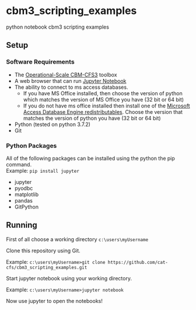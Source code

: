 # cbm3_scripting_examples
python notebook cbm3 scripting examples

## Setup

### Software Requirements
 * The [Operational-Scale CBM-CFS3](https://carbon.nfis.org/cbm) toolbox
 * A web browser that can run [Jupyter Notebook](https://jupyter.org/)
 * The ability to connect to ms access databases.  
   * If you have MS Office installed, then choose the version of python which matches the version of MS Office you have (32 bit or 64 bit)
   * If you do not have ms office installed then install one of the [Microsoft Access Database Engine redistributables](https://www.microsoft.com/en-ca/download/details.aspx?id=13255).  Choose the version that matches the version of python you have (32 bit or 64 bit) 
 * Python (tested on python 3.7.2)
 * Git

 
 ### Python Packages
 All of the following packages can be installed using the python the pip command.  
 Example: `pip install jupyter`
 
  * jupyter 
  * pyodbc
  * matplotlib
  * pandas
  * GitPython
  
 ## Running
 
 First of all choose a working directory `c:\users\myUsername`
 
 Clone this repository using Git.
 
 Example: `c:\users\myUsername>git clone https://github.com/cat-cfs/cbm3_scripting_examples.git`
  
 Start jupyter notebook using your working directory.
 
 Example: `c:\users\myUsername>jupyter notebook`
 
 Now use jupyter to open the notebooks!
 
 
 



